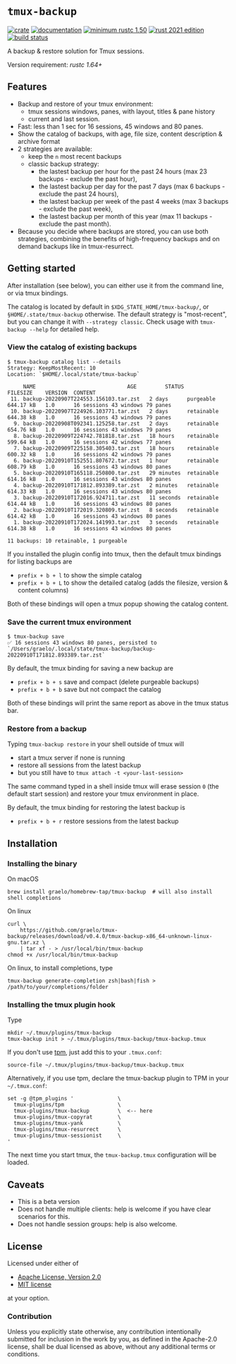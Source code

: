 # `tmux-backup`

[![crate](https://img.shields.io/crates/v/tmux-backup.svg)](https://crates.io/crates/tmux-backup)
[![documentation](https://docs.rs/tmux-backup/badge.svg)](https://docs.rs/tmux-backup)
[![minimum rustc 1.50](https://img.shields.io/badge/rustc-1.50+-red.svg)](https://rust-lang.github.io/rfcs/2495-min-rust-version.html)
[![rust 2021 edition](https://img.shields.io/badge/edition-2021-blue.svg)](https://doc.rust-lang.org/edition-guide/rust-2021/index.html)
[![build status](https://github.com/graelo/tmux-backup/actions/workflows/essentials.yml/badge.svg)](https://github.com/graelo/tmux-backup/actions/workflows/essentials.yml)

<!-- cargo-sync-readme start -->

A backup & restore solution for Tmux sessions.

Version requirement: _rustc 1.64+_

## Features

- Backup and restore of your tmux environment:
  - tmux sessions windows, panes, with layout, titles & pane history
  - current and last session.
- Fast: less than 1 sec for 16 sessions, 45 windows and 80 panes.
- Show the catalog of backups, with age, file size, content description & archive format
- 2 strategies are available:
  - keep the `n` most recent backups
  - classic backup strategy:
    - the lastest backup per hour for the past 24 hours (max 23 backups - exclude the past hour),
    - the lastest backup per day for the past 7 days (max 6 backups - exclude the past 24 hours),
    - the lastest backup per week of the past 4 weeks (max 3 backups - exclude the past week),
    - the lastest backup per month of this year (max 11 backups - exclude the past month).
- Because you decide where backups are stored, you can use both strategies, combining the
benefits of high-frequency backups and on demand backups like in tmux-resurrect.

## Getting started

After installation (see below), you can either use it from the command line, or via tmux
bindings.

The catalog is located by default in `$XDG_STATE_HOME/tmux-backup/`, or
`§HOME/.state/tmux-backup` otherwise. The default strategy is "most-recent", but you can change
it with `--strategy classic`. Check usage with `tmux-backup --help` for detailed help.

### View the catalog of existing backups

```console
$ tmux-backup catalog list --details
Strategy: KeepMostRecent: 10
Location: `$HOME/.local/state/tmux-backup`

     NAME                             AGE         STATUS       FILESIZE    VERSION  CONTENT
 11. backup-20220907T224553.156103.tar.zst   2 days      purgeable    644.17 kB   1.0      16 sessions 43 windows 79 panes
 10. backup-20220907T224926.103771.tar.zst   2 days      retainable   644.38 kB   1.0      16 sessions 43 windows 79 panes
  9. backup-20220908T092341.125258.tar.zst   2 days      retainable   654.76 kB   1.0      16 sessions 43 windows 79 panes
  8. backup-20220909T224742.781818.tar.zst   18 hours    retainable   599.64 kB   1.0      16 sessions 42 windows 77 panes
  7. backup-20220909T225158.305403.tar.zst   18 hours    retainable   600.32 kB   1.0      16 sessions 42 windows 79 panes
  6. backup-20220910T152551.807672.tar.zst   1 hour      retainable   608.79 kB   1.0      16 sessions 43 windows 80 panes
  5. backup-20220910T165118.250800.tar.zst   29 minutes  retainable   614.16 kB   1.0      16 sessions 43 windows 80 panes
  4. backup-20220910T171812.893389.tar.zst   2 minutes   retainable   614.33 kB   1.0      16 sessions 43 windows 80 panes
  3. backup-20220910T172016.924711.tar.zst   11 seconds  retainable   614.44 kB   1.0      16 sessions 43 windows 80 panes
  2. backup-20220910T172019.320809.tar.zst   8 seconds   retainable   614.42 kB   1.0      16 sessions 43 windows 80 panes
  1. backup-20220910T172024.141993.tar.zst   3 seconds   retainable   614.38 kB   1.0      16 sessions 43 windows 80 panes

11 backups: 10 retainable, 1 purgeable
```

If you installed the plugin config into tmux, then the default tmux bindings for listing
backups are

- `prefix + b + l` to show the simple catalog
- `prefix + b + L` to show the detailed catalog (adds the filesize, version & content columns)

Both of these bindings will open a tmux popup showing the catalog content.

### Save the current tmux environment

```console
$ tmux-backup save
✅ 16 sessions 43 windows 80 panes, persisted to `/Users/graelo/.local/state/tmux-backup/backup-20220910T171812.893389.tar.zst`
```

By default, the tmux binding for saving a new backup are

- `prefix + b + s` save and compact (delete purgeable backups)
- `prefix + b + b` save but not compact the catalog

Both of these bindings will print the same report as above in the tmux status bar.

### Restore from a backup

Typing `tmux-backup restore` in your shell outside of tmux will

- start a tmux server if none is running
- restore all sessions from the latest backup
- but you still have to `tmux attach -t <your-last-session>`

The same command typed in a shell inside tmux will erase session `0` (the default start
session) and restore your tmux environment in place.

By default, the tmux binding for restoring the latest backup is

- `prefix + b + r` restore sessions from the latest backup

## Installation

### Installing the binary

On macOS

```shell
brew install graelo/homebrew-tap/tmux-backup  # will also install shell completions
```

On linux

```shell
curl \
    https://github.com/graelo/tmux-backup/releases/download/v0.4.0/tmux-backup-x86_64-unknown-linux-gnu.tar.xz \
    | tar xf - > /usr/local/bin/tmux-backup
chmod +x /usr/local/bin/tmux-backup
```

On linux, to install completions, type

```shell
tmux-backup generate-completion zsh|bash|fish > /path/to/your/completions/folder
```

### Installing the tmux plugin hook

Type

```shell
mkdir ~/.tmux/plugins/tmux-backup
tmux-backup init > ~/.tmux/plugins/tmux-backup/tmux-backup.tmux
```

If you don't use [tpm](https://github.com/tmux-plugins/tpm), just add this to your
`.tmux.conf`:

```text
source-file ~/.tmux/plugins/tmux-backup/tmux-backup.tmux
```

Alternatively, if you use tpm, declare the tmux-backup plugin to TPM in your `~/.tmux.conf`:

```tmux
set -g @tpm_plugins '              \
  tmux-plugins/tpm                 \
  tmux-plugins/tmux-backup         \  <-- here
  tmux-plugins/tmux-copyrat        \
  tmux-plugins/tmux-yank           \
  tmux-plugins/tmux-resurrect      \
  tmux-plugins/tmux-sessionist     \
'
```

The next time you start tmux, the `tmux-backup.tmux` configuration will be loaded.

## Caveats

- This is a beta version
- Does not handle multiple clients: help is welcome if you have clear scenarios for this.
- Does not handle session groups: help is also welcome.

## License

Licensed under either of

- [Apache License, Version 2.0](http://www.apache.org/licenses/LICENSE-2.0)
- [MIT license](http://opensource.org/licenses/MIT)

at your option.

### Contribution

Unless you explicitly state otherwise, any contribution intentionally submitted
for inclusion in the work by you, as defined in the Apache-2.0 license, shall
be dual licensed as above, without any additional terms or conditions.

<!-- cargo-sync-readme end -->
